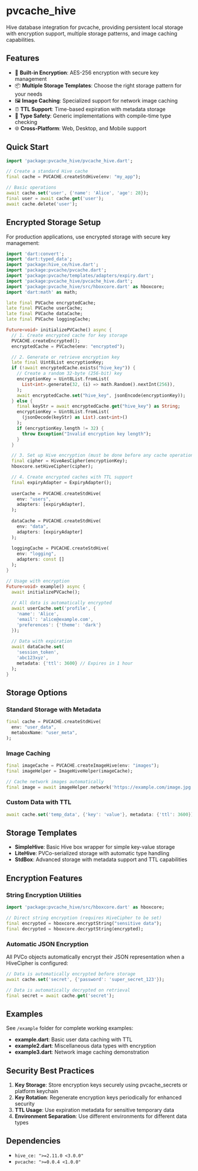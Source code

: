 # pvcache_hive

Hive database integration for pvcache, providing persistent local storage with encryption support, multiple storage patterns, and image caching capabilities.

## Features

- 🔐 **Built-in Encryption**: AES-256 encryption with secure key management
- 📦 **Multiple Storage Templates**: Choose the right storage pattern for your needs
- 🖼️ **Image Caching**: Specialized support for network image caching
- ⏰ **TTL Support**: Time-based expiration with metadata storage
- 🔄 **Type Safety**: Generic implementations with compile-time type checking
- 🌐 **Cross-Platform**: Web, Desktop, and Mobile support

## Quick Start

```dart
import 'package:pvcache_hive/pvcache_hive.dart';

// Create a standard Hive cache
final cache = PVCACHE.createStdHive(env: "my_app");

// Basic operations
await cache.set('user', {'name': 'Alice', 'age': 28});
final user = await cache.get('user');
await cache.delete('user');
```

## Encrypted Storage Setup

For production applications, use encrypted storage with secure key management:

```dart
import 'dart:convert';
import 'dart:typed_data';
import 'package:hive_ce/hive.dart';
import 'package:pvcache/pvcache.dart';
import 'package:pvcache/templates/adapters/expiry.dart';
import 'package:pvcache_hive/pvcache_hive.dart';
import 'package:pvcache_hive/src/hboxcore.dart' as hboxcore;
import 'dart:math' as math;

late final PVCache encryptedCache;
late final PVCache userCache;
late final PVCache dataCache;
late final PVCache loggingCache;

Future<void> initializePVCache() async {
  // 1. Create encrypted cache for key storage
  PVCACHE.createEncrypted();
  encryptedCache = PVCache(env: "encrypted");

  // 2. Generate or retrieve encryption key
  late final Uint8List encryptionKey;
  if (!await encryptedCache.exists("hive_key")) {
    // Create a random 32-byte (256-bit) key
    encryptionKey = Uint8List.fromList(
      List<int>.generate(32, (i) => math.Random().nextInt(256)),
    );
    await encryptedCache.set("hive_key", jsonEncode(encryptionKey));
  } else {
    final keyStr = await encryptedCache.get("hive_key") as String;
    encryptionKey = Uint8List.fromList(
      (jsonDecode(keyStr) as List).cast<int>()
    );
    if (encryptionKey.length != 32) {
      throw Exception("Invalid encryption key length");
    }
  }

  // 3. Set up Hive encryption (must be done before any cache operations)
  final cipher = HiveAesCipher(encryptionKey);
  hboxcore.setHiveCipher(cipher);

  // 4. Create encrypted caches with TTL support
  final expiryAdapter = ExpiryAdapter();
  
  userCache = PVCACHE.createStdHive(
    env: "users",
    adapters: [expiryAdapter],
  );
  
  dataCache = PVCACHE.createStdHive(
    env: "data", 
    adapters: [expiryAdapter]
  );
  
  loggingCache = PVCACHE.createStdHive(
    env: "logging",
    adapters: const []
  );
}

// Usage with encryption
Future<void> example() async {
  await initializePVCache();
  
  // All data is automatically encrypted
  await userCache.set('profile', {
    'name': 'Alice',
    'email': 'alice@example.com',
    'preferences': {'theme': 'dark'}
  });
  
  // Data with expiration
  await dataCache.set(
    'session_token', 
    'abc123xyz', 
    metadata: {'ttl': 3600} // Expires in 1 hour
  );
}
```

## Storage Options

### Standard Storage with Metadata
```dart
final cache = PVCACHE.createStdHive(
  env: "user_data",
  metaboxName: "user_meta",
);
```

### Image Caching
```dart
final imageCache = PVCACHE.createImageHive(env: "images");
final imageHelper = ImageHiveHelper(imageCache);

// Cache network images automatically
final image = await imageHelper.network('https://example.com/image.jpg');
```

### Custom Data with TTL
```dart
await cache.set('temp_data', {'key': 'value'}, metadata: {'ttl': 3600});
```

## Storage Templates

- **SimpleHive**: Basic Hive box wrapper for simple key-value storage
- **LiteHive**: PVCo-serialized storage with automatic type handling
- **StdBox**: Advanced storage with metadata support and TTL capabilities

## Encryption Features

### String Encryption Utilities
```dart
import 'package:pvcache_hive/src/hboxcore.dart' as hboxcore;

// Direct string encryption (requires HiveCipher to be set)
final encrypted = hboxcore.encryptString("sensitive data");
final decrypted = hboxcore.decryptString(encrypted);
```

### Automatic JSON Encryption
All PVCo objects automatically encrypt their JSON representation when a HiveCipher is configured:

```dart
// Data is automatically encrypted before storage
await cache.set('secret', {'password': 'super_secret_123'});

// Data is automatically decrypted on retrieval
final secret = await cache.get('secret');
```

## Examples

See `/example` folder for complete working examples:
- **example.dart**: Basic user data caching with TTL
- **example2.dart**: Miscellaneous data types with encryption
- **example3.dart**: Network image caching demonstration

## Security Best Practices

1. **Key Storage**: Store encryption keys securely using pvcache_secrets or platform keychain
2. **Key Rotation**: Regenerate encryption keys periodically for enhanced security
3. **TTL Usage**: Use expiration metadata for sensitive temporary data
4. **Environment Separation**: Use different environments for different data types

## Dependencies

- `hive_ce: ">=2.11.0 <3.0.0"`
- `pvcache: ">=0.0.4 <1.0.0"`

